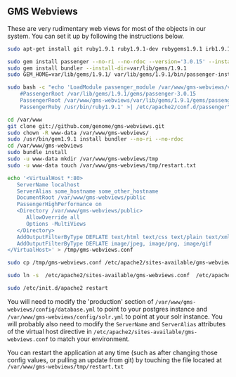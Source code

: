GMS Webviews
----

These are very rudimentary web views for most of the objects in our system. You can set it up by following the instructions below.

```bash
sudo apt-get install git ruby1.9.1 ruby1.9.1-dev rubygems1.9.1 irb1.9.1 ri1.9.1 rdoc1.9.1 build-essential apache2 libopenssl-ruby1.9.1 libssl-dev zlib1g-dev libcurl4-openssl-dev apache2-prefork-dev libapr1-dev libaprutil1-dev postgresql postgresql-contrib libpq-dev libxslt-dev libxml2-dev libapache2-mod-passenger

sudo gem install passenger --no-ri --no-rdoc --version='3.0.15' --install-dir=var/lib/gems/1.9.1
sudo gem install bundler --install-dir=var/lib/gems/1.9.1
sudo GEM_HOME=var/lib/gems/1.9.1/ var/lib/gems/1.9.1/bin/passenger-install-apache2-module --auto

sudo bash -c "echo 'LoadModule passenger_module /var/www/gms-webviews/var/lib/gems/1.9.1/gems/passenger-3.0.15/ext/apache2/mod_passenger.so 
    #PassengerRoot /var/lib/gems/1.9.1/gems/passenger-3.0.15
    PassengerRoot /var/www/gms-webviews/var/lib/gems/1.9.1/gems/passenger-3.0.15
    PassengerRuby /usr/bin/ruby1.9.1' >| /etc/apache2/conf.d/passenger"

cd /var/www 
git clone git://github.com/genome/gms-webviews.git
sudo chown -R www-data /var/www/gms-webviews/
sudo /usr/bin/gem1.9.1 install bundler --no-ri --no-rdoc
cd /var/www/gms-webviews
sudo bundle install
sudo -u www-data mkdir /var/www/gms-webviews/tmp
sudo -u www-data touch /var/www/gms-webviews/tmp/restart.txt

echo '<VirtualHost *:80>
   ServerName localhost
   ServerAlias some_hostname some_other_hostname
   DocumentRoot /var/www/gms-webviews/public
   PassengerHighPerformance on
   <Directory /var/www/gms-webviews/public>
      AllowOverride all
      Options -MultiViews
   </Directory>
   AddOutputFilterByType DEFLATE text/html text/css text/plain text/xml application/json
   AddOutputFilterByType DEFLATE image/jpeg, image/png, image/gif
</VirtualHost>' > /tmp/gms-webviews.conf

sudo cp /tmp/gms-webviews.conf /etc/apache2/sites-available/gms-webviews.conf

sudo ln -s  /etc/apache2/sites-available/gms-webviews.conf  /etc/apache2/sites-enabled/gms-webviews.conf

sudo /etc/init.d/apache2 restart
```


You will need to modify the 'production' section of `/var/www/gms-webviews/config/database.yml` to point to your postgres instance and `/var/www/gms-webviews/config/solr.yml` to point at your solr instance.
You will probably also need to modify the `ServerName` and `ServerAlias` attributes of the virtual host directive in `/etc/apache2/sites-available/gms-webviews.conf` to match your environment.

You can restart the application at any time (such as after changing those config values, or pulling an update from git) by touching the file located at `/var/www/gms-webviews/tmp/restart.txt`
